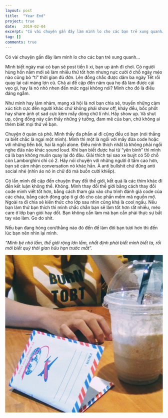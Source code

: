```yaml
---
layout: post
title:  "Year End"
project: true
date:   2019-02-04
excerpt: "Có vài chuyện gần đây làm mình lo cho các bạn trẻ xung quanh…"
tag: []
comments: true
---
```

Có vài chuyện gần đây làm mình lo cho các bạn trẻ xung quanh…

Mình biết ngày mai có bạn sẽ post tiền lì xì, bạn up ảnh đi chơi. Có người hùng hồn năm mới sẽ làm nhiều thứ tốt hơn nhưng nực cười ở chỗ ngày méo nào cũng bỏ “tí” thời gian đú đởn. Lên đồng chắc được dăm ba ngày Tết rồi quay lại cái máng lợn cũ. Chả ai đề cập đến năm qua họ đã làm được cái vẹo gì, hay là nó nhỏ nhen đến mức ngại không nói? Mình cho đó là điều đáng ngẫm.

Như mình hay lảm nhảm, mạng xã hội là nơi bạn chia sẻ, truyền những cảm xúc tích cực đến người khác chứ không phải show off, kháy đểu, bốc phốt hay share ảnh ọt sad cực kèm mấy dòng chữ lí nhí. Hãy show up. Và shut up, cộng đồng này cần thấy những ý tưởng, đam mê của bạn, chứ không ai thèm biết mọi thứ về bạn.

Chuyện ở quán cà phê. Mình thấy đa phần ai đi cũng đều có bạn (nói thẳng ra biết chắc là ngại một mình). Mình thì một là ngồi với mấy đứa code hoặc với những tiền bối, hai là ngồi alone. Điều mình thích nhất là không phải ngồi nghe đứa nào khác sound loud. Khi bạn biết được hai từ “yên bình” thì mình cá là bạn không muốn quay lại đó đâu. Giải thích tại sao xe buýt có 50 chỗ còn Lamborghini chỉ có 2. Hãy nói chuyện với những người ở tầm cao hơn, bạn sẽ cảm nhận conversation nó khác hẳn. À anti bullshit chứ đừng anti social nhé (nhìn áo nó in chữ đó mà buồn cười khiếp).

Có lần mình đề cập đến chuyện thay đổi thế giới, kết quả là các thím khác đi đến kết luận không thể. Không. Mình thay đổi thế giới bằng cách thay đổi code mình viết tốt hơn, bằng cách tham gia vào chu trình đánh giá code của các cháu, bằng cách đóng góp tí gì đó cho các phần mềm mã nguồn mở. Ngoài ra đi chia sẻ kiến thức cho lớp sau nhìn cũng khá là cool ngầu. Nếu bạn làm thứ bạn thích thì mình chắc chắn bạn sẽ làm tốt hơn rất nhiều, méo care ở lớp bạn giỏi hay dốt. Bạn không cần làm mà bạn cần phải thực sự bắt tay vào làm. Go do shit.

Nếu bạn đang hóng con/thằng nào đó đến để làm đời bạn tươi hơn thì đến lúc bạn nên nhìn lại mình.

_“Mình bé nhỏ lắm, thế giới rộng lớn lắm, nhất định phải biết mình biết ta, rồi mới biết quý thời gian hữu hạn trước mắt”._

![img](/img/paid.jpg)
